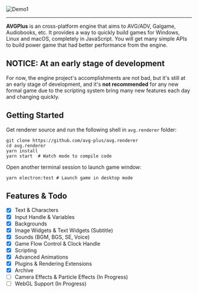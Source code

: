 ![Demo1](https://user-images.githubusercontent.com/1910783/39823101-d7e1fd22-53de-11e8-9bb2-b4db1ad04292.png)

---

**AVGPlus** is an cross-platform engine that aims to AVG/ADV, Galgame, Audiobooks, etc. It provides a way to quickly build games for Windows, Linux and macOS, completely in JavaScript. You will get many simple APIs to build power game that had better performance from the engine.

## NOTICE: At an early stage of development

For now, the engine project's accomplishments are not bad, but it's still at an early stage of development, and it's **not recommended** for any new formal game due to the scripting system bring many new features each day and changing quickly.

## Getting Started

Get renderer source and run the following shell in `avg.renderer` folder:

```shell
git clone https://github.com/avg-plus/avg.renderer
cd avg.renderer
yarn install
yarn start  # Watch mode to compile code
```

Open another terminal session to launch game window:

```shell
yarn electron:test # Launch game in desktop mode
```

## Features & Todo

- [x] Text & Characters
- [x] Input Handle & Variables
- [x] Backgrounds
- [x] Image Widgets & Text Widgets (Subtitle)
- [x] Sounds (BGM, BGS, SE, Voice)
- [x] Game Flow Control & Clock Handle
- [x] Scripting
- [x] Advanced Animations
- [x] Plugins & Rendering Extensions
- [x] Archive
- [ ] Camera Effects & Particle Effects (In Progress)
- [ ] WebGL Support (In Progress)
